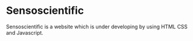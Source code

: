 # Sensoscientific
Sensoscientific is a website which is under developing by using HTML CSS and Javascript.